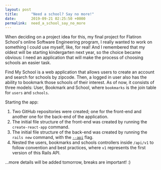 ```yaml
---
layout: post
title:      "Need a school? Say no more!"
date:       2019-09-21 02:25:50 +0000
permalink:  need_a_school_say_no_more
---
```



When deciding on a project idea for this, my final project for Flatiron School's online Software Engineering program, I really wanted to work on something I could use myself, like, for real! And I remembered that my oldest will be starting kindergarten next year, so the choice became obvious: I need an application that will make the process of choosing schools an easier task.

Find My School is a web application that allows users to create an account and search for schools by zipcode. Then, a logged in user also has the ability to bookmark those schools of their interest. As of now, it consists of three models: User, Bookmark and School, where  `bookmarks`  is the join table for  `users`  and  `schools`.

Starting the app:
1. Two GitHub repositories were created; one for the front-end and another one for the back-end of the application.
2. The initial file structure of the front-end was created by running the  `create-react-app`  command.
3. The initial file structure of the back-end was created by running the  `rails new`  command, with the [`--api`](https://guides.rubyonrails.org/api_app.html) flag.
4. Nested the users, bookmarks and schools controllers inside  `/api/v1` to follow convention and best practices, where  `v1` represents the first version of this Rails API.

...more details will be added tomorrow, breaks are important! :)


